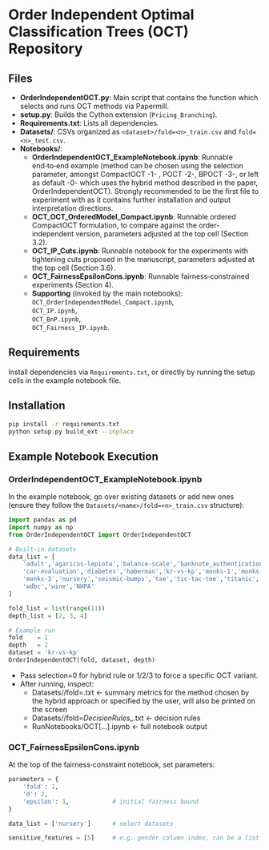 # Order Independent Optimal Classification Trees (OCT) Repository



## Files

- **OrderIndependentOCT.py**: Main script that contains the function which selects and runs OCT methods via Papermill.
- **setup.py**: Builds the Cython extension (`Pricing_Branching`).
- **Requirements.txt**: Lists all dependencies.
- **Datasets/**: CSVs organized as `<dataset>/fold=<n>_train.csv` and `fold=<n>_test.csv`.
- **Notebooks/**:
  - **OrderIndependentOCT\_ExampleNotebook.ipynb**: Runnable end‑to‑end example (method can be chosen using the selection parameter, amongst CompactOCT -1- , POCT -2-, BPOCT -3-, or left as default -0- which uses the hybrid method described in the paper, OrderIndependentOCT). Strongly recommended to be the first file to experiment with as it contains further installation and output interpretation directions. 
  - **OCT\_OCT\_OrderedModel\_Compact.ipynb**: Runnable ordered CompactOCT formulation, to compare against the order-independent version,  parameters adjusted at the top cell (Section 3.2).
  - **OCT\_IP\_Cuts.ipynb**: Runnable notebook for the experiments with tightening cuts proposed in the manuscript, parameters adjusted at the top cell (Section 3.6).
  - **OCT\_FairnessEpsilonCons.ipynb**: Runnable fairness‑constrained experiments (Section 4).
  - **Supporting** (invoked by the main notebooks):\
    `OCT_OrderIndependentModel_Compact.ipynb`,\
    `OCT_IP.ipynb`,\
    `OCT_BnP.ipynb`,\
    `OCT_Fairness_IP.ipynb`.

## Requirements

Install dependencies via `Requirements.txt`, or directly by running the setup cells in the example notebook file.


## Installation

```bash
pip install -r requirements.txt
python setup.py build_ext --inplace
```

## Example Notebook Execution

### OrderIndependentOCT\_ExampleNotebook.ipynb

In the example notebook, go over existing datasets or add new ones (ensure they follow the `Datasets/<name>/fold=<n>_train.csv` structure):

```python
import pandas as pd
import numpy as np
from OrderIndependentOCT import OrderIndependentOCT

# Built-in datasets
data_list = [
    'adult','agaricus-lepiota','balance-scale','banknote_authentication',
    'car-evaluation','diabetes','haberman','kr-vs-kp','monks-1','monks-2',
    'monks-3','nursery','seismic-bumps','tae','tic-tac-toe','titanic',
    'wdbc','wine','NHPA'
]

fold_list = list(range(11))
depth_list = [2, 3, 4]

# Example run
fold    = 1
depth   = 2
dataset = 'kr-vs-kp'
OrderIndependentOCT(fold, dataset, depth)
```

 - Pass selection=0 for hybrid rule or 1/2/3 to force a specific OCT variant.
 - After running, inspect:
     * Datasets/<dataset>/fold=<fold><output><depth>.txt  ← summary metrics for the method chosen by the hybrid approach or specified by the user, will also be printed on the screen
     * Datasets/<dataset>/fold=<fold>_DecisionRules_<tag>_<depth>.txt  ← decision rules
     * RunNotebooks/OCT<Variant>[…].ipynb  ← full notebook output

### OCT\_FairnessEpsilonCons.ipynb

At the top of the fairness‐constraint notebook, set parameters:

```python
parameters = {
    'fold': 1,
    'd': 2,
    'epsilon': 1,            # initial fairness bound
}

data_list = ['nursery']      # select datasets

sensitive_features = [5]     # e.g. gender column index, can be a list of features
```

